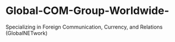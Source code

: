# Global-COM-Group-Worldwide-
Specializing in Foreign Communication, Currency, and Relations (GlobalNETwork)

